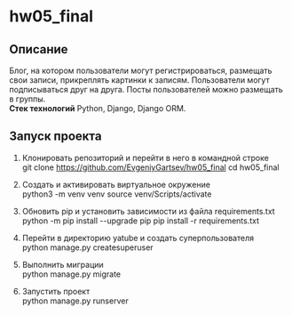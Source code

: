 # hw05_final
## Описание
Блог, на котором пользователи могут регистрироваться, размещать свои записи, прикреплять картинки к записям. Пользователи могут подписываться друг на друга. Посты пользователей можно размещать в группы.  
**Стек технологий**
Python, Django, Django ORM.

## Запуск проекта
1. Клонировать репозиторий и перейти в него в командной строке  
git clone https://github.com/EvgeniyGartsev/hw05_final
cd hw05_final

2. Cоздать и активировать виртуальное окружение  
python3 -m venv venv
source venv/Scripts/activate

3. Обновить pip и установить зависимости из файла requirements.txt  
python -m pip install --upgrade pip
pip install -r requirements.txt

4. Перейти в директорию yatube и создать суперпользователя  
python manage.py createsuperuser

5. Выполнить миграции  
python manage.py migrate

6. Запустить проект  
python manage.py runserver
